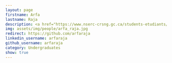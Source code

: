 ```yaml
---
layout: page
firstname: Arfa
lastname: Raja
description: <a href="https://www.nserc-crsng.gc.ca/students-etudiants/ug-pc/usra-brpc_eng.asp">NSERC USRA</a> Research Intern (Summer 2025)
img: assets/img/people/arfa_raja.jpg
redirect: https://github.com/arfaraja
linkedin_username: arfaraja
github_username: arfaraja
category: Undergraduates
show: true
---
```

